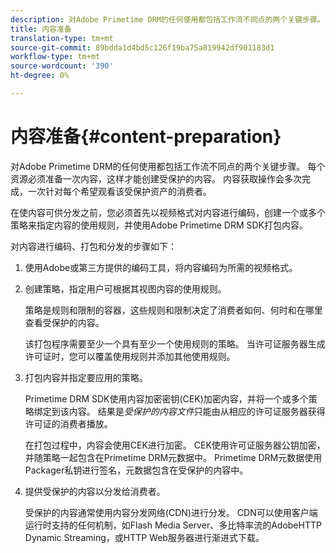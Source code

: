 ```yaml
---
description: 对Adobe Primetime DRM的任何使用都包括工作流不同点的两个关键步骤。 每个资源必须准备一次内容，这样才能创建受保护的内容。 内容获取操作会多次完成，一次针对每个希望观看该受保护资产的消费者。
title: 内容准备
translation-type: tm+mt
source-git-commit: 89bdda1d4bd5c126f19ba75a819942df901183d1
workflow-type: tm+mt
source-wordcount: '390'
ht-degree: 0%

---
```



# 内容准备{#content-preparation}

对Adobe Primetime DRM的任何使用都包括工作流不同点的两个关键步骤。 每个资源必须准备一次内容，这样才能创建受保护的内容。 内容获取操作会多次完成，一次针对每个希望观看该受保护资产的消费者。

在使内容可供分发之前，您必须首先以视频格式对内容进行编码，创建一个或多个策略来指定内容的使用规则，并使用Adobe Primetime DRM SDK打包内容。

对内容进行编码、打包和分发的步骤如下：

1. 使用Adobe或第三方提供的编码工具，将内容编码为所需的视频格式。
1. 创建策略，指定用户可根据其视图内容的使用规则。

   策略是规则和限制的容器，这些规则和限制决定了消费者如何、何时和在哪里查看受保护的内容。

   该打包程序需要至少一个具有至少一个使用规则的策略。 当许可证服务器生成许可证时，您可以覆盖使用规则并添加其他使用规则。

1. 打包内容并指定要应用的策略。

   Primetime DRM SDK使用内容加密密钥(CEK)加密内容，并将一个或多个策略绑定到该内容。 结果是*受保护的内容文件*只能由从相应的许可证服务器获得许可证的消费者播放。

   在打包过程中，内容会使用CEK进行加密。 CEK使用许可证服务器公钥加密，并随策略一起包含在Primetime DRM元数据中。 Primetime DRM元数据使用Packager私钥进行签名，元数据包含在受保护的内容中。

1. 提供受保护的内容以分发给消费者。

   受保护的内容通常使用内容分发网络(CDN)进行分发。 CDN可以使用客户端运行时支持的任何机制，如Flash Media Server、多比特率流的AdobeHTTP Dynamic Streaming，或HTTP Web服务器进行渐进式下载。

